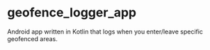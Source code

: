 # geofence_logger_app
Android app written in Kotlin that logs when you enter/leave specific geofenced areas.
